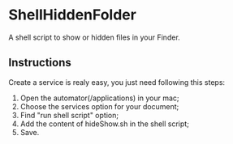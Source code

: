 # ShellHiddenFolder
A shell script to show or hidden files in your Finder.

## Instructions
Create a service is realy easy, you just need following this steps:

1. Open the automator(/applications) in your mac;
2. Choose the services option for your document;
3. Find  "run shell script" option;
4. Add the content of hideShow.sh in the shell script;
5. Save.
